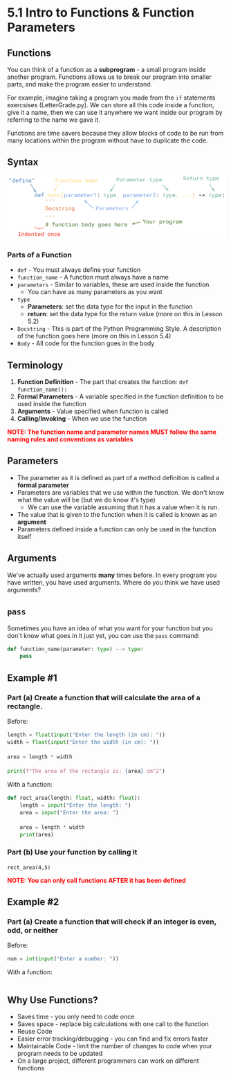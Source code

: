 # 5.1 Intro to Functions & Function Parameters

## Functions
You can think of a function as a **subprogram** - a small program inside another program. Functions allows us to break our program into smaller parts, and make the program easier to understand.

For example, imagine taking a program you made from the `if` statements exercsises (LetterGrade.py). We can store all this code inside a function, give it a name, then we can use it anywhere we want inside our program by referring to the name we gave it.

Functions are time savers because they allow blocks of code to be run from many locations within the program without have to duplicate the code.

## Syntax
![syntax](function_syntax.png)

### Parts of a Function
* `def` - You must always define your function
* `function_name` - A function must always have a name
* `parameters` - Similar to variables, these are used inside the function
  * You can have as many parameters as you want
* `type`
  * **Parameters**: set the data type for the input in the function
  * **return**: set the data type for the return value (more on this in Lesson 5.2)
* `Docstring` - This is part of the Python Programming Style. A description of the function goes here (more on this in Lesson 5.4)
* `Body` - All code for the function goes in the body

## Terminology
1. **Function Definition** - The part that creates the function: `def function_name():`
2. **Formal Parameters** - A variable specified in the function definition to be used inside the function
3. **Arguments** - Value specified when function is called
4. **Calling/Invoking** - When we use the function

<span style="color:red">
<b>NOTE: The function name and parameter names MUST follow the same naming rules and conventions as variables</b>
</span>

## Parameters
* The parameter as it is defined as part of a method definition is called a **formal parameter**
* Parameters are variables that we use within the function. We don't know what the value will be (but we do know it's type)
  * We can use the variable assuming that it has a value when it is run.
* The value that is given to the function when it is called is known as an **argument**
* Parameters defined inside a function can only be used in the function itself

## Arguments
We've actually used arguments **many** times before. In every program you have written, you have used arguments. Where do you think we have used arguments?

## `pass`
Sometimes you have an idea of what you want for your function but you don't know what goes in it just yet, you can use the `pass` command:
```python
def function_name(parameter: type) --> type:
    pass
```

## Example #1
### Part (a) Create a function that will calculate the area of a rectangle.

Before:
```python
length = float(input("Enter the length (in cm): "))
width = float(input("Enter the width (in cm): "))

area = length * width

print(f"The area of the rectangle is: {area} cm^2")
```

With a function:
```python
def rect_area(length: float, width: float):
    length = input("Enter the length: ")
    area = input("Enter the area: ")

    area = length * width
    print(area)
```

### Part (b) Use your function by calling it
```
rect_area(4,5)
```

<span style="color:red">
<b>NOTE: You can only call functions AFTER it has been defined</b>
</span>

## Example #2
### Part (a) Create a function that will check if an integer is even, odd, or neither
Before:
```python
num = int(input("Enter a number: "))


```

With a function:
```python

```

## Why Use Functions?
- Saves time - you only need to code once
- Saves space - replace big calculations with one call to the function
- Reuse Code
- Easier error tracking/debugging - you can find and fix errors faster
- Maintainable Code - limit the number of changes to code when your program needs to be updated
- On a large project, different programmers can work on different functions